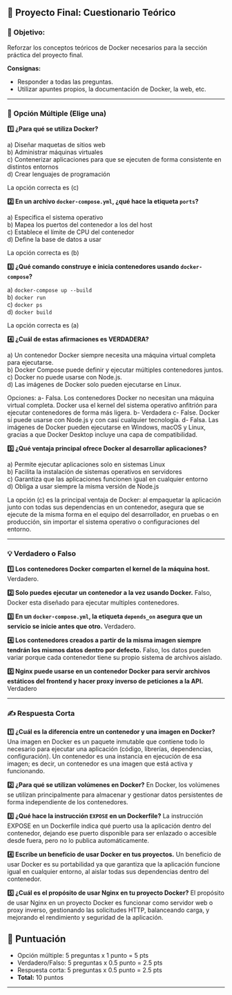 ## 📝 Proyecto Final: Cuestionario Teórico

### 🎯 Objetivo:

Reforzar los conceptos teóricos de Docker necesarios para la sección práctica del proyecto final.

**Consignas:**

- Responder a todas las preguntas.
- Utilizar apuntes propios, la documentación de Docker, la web, etc.

---

### **🧩 Opción Múltiple (Elige una)**

**1️⃣ ¿Para qué se utiliza Docker?**

a) Diseñar maquetas de sitios web  
b) Administrar máquinas virtuales  
c) Contenerizar aplicaciones para que se ejecuten de forma consistente en distintos entornos  
d) Crear lenguajes de programación

La opción correcta es (c)

**2️⃣ En un archivo `docker-compose.yml`, ¿qué hace la etiqueta `ports`?**

a) Especifica el sistema operativo  
b) Mapea los puertos del contenedor a los del host  
c) Establece el límite de CPU del contenedor  
d) Define la base de datos a usar

La opción correcta es (b)

**3️⃣ ¿Qué comando construye e inicia contenedores usando `docker-compose`?**

a) `docker-compose up --build`  
b) `docker run`  
c) `docker ps`  
d) `docker build`

La opción correcta es (a)

**4️⃣ ¿Cuál de estas afirmaciones es VERDADERA?**

a) Un contenedor Docker siempre necesita una máquina virtual completa para ejecutarse.  
b) Docker Compose puede definir y ejecutar múltiples contenedores juntos.  
c) Docker no puede usarse con Node.js.  
d) Las imágenes de Docker solo pueden ejecutarse en Linux.

Opciones:
a- Falsa. Los contenedores Docker no necesitan una máquina virtual completa. Docker usa el kernel del sistema operativo anfitrión para ejecutar contenedores de forma más ligera.
b- Verdadera
c- False. Docker sí puede usarse con Node.js y con casi cualquier tecnología. 
d- Falsa. Las imágenes de Docker pueden ejecutarse en Windows, macOS y Linux, gracias a que Docker Desktop incluye una capa de compatibilidad.



**5️⃣ ¿Qué ventaja principal ofrece Docker al desarrollar aplicaciones?**

a) Permite ejecutar aplicaciones solo en sistemas Linux  
b) Facilita la instalación de sistemas operativos en servidores  
c) Garantiza que las aplicaciones funcionen igual en cualquier entorno  
d) Obliga a usar siempre la misma versión de Node.js

 La opción (c) es la principal ventaja de Docker: al empaquetar la aplicación junto con todas sus dependencias en un contenedor, asegura que se ejecute de la misma forma en el equipo del desarrollador, en pruebas o en producción, sin importar el sistema operativo o configuraciones del entorno.

---

### **💡 Verdadero o Falso**

**1️⃣ Los contenedores Docker comparten el kernel de la máquina host.** Verdadero.

**2️⃣ Solo puedes ejecutar un contenedor a la vez usando Docker.** Falso, Docker esta diseñado para ejecutar multiples contenedores.

**3️⃣ En un `docker-compose.yml`, la etiqueta `depends_on` asegura que un servicio se inicie antes que otro.** Verdadero.

**4️⃣ Los contenedores creados a partir de la misma imagen siempre tendrán los mismos datos dentro por defecto.** Falso, los datos pueden variar porque cada contenedor tiene su propio sistema de archivos aislado.

**5️⃣ Nginx puede usarse en un contenedor Docker para servir archivos estáticos del frontend y hacer proxy inverso de peticiones a la API.** Verdadero

---

### **✍️ Respuesta Corta**

**1️⃣ ¿Cuál es la diferencia entre un contenedor y una imagen en Docker?**
Una imagen en Docker es un paquete inmutable que contiene todo lo necesario para ejecutar una aplicación (código, librerías, dependencias, configuración).
Un contenedor es una instancia en ejecución de esa imagen; es decir, un contenedor es una imagen que está activa y funcionando.

**2️⃣ ¿Para qué se utilizan volúmenes en Docker?**
En Docker, los volúmenes se utilizan principalmente para almacenar y gestionar datos persistentes de forma independiente de los contenedores.

**3️⃣ ¿Qué hace la instrucción `EXPOSE` en un Dockerfile?**
La instrucción EXPOSE en un Dockerfile indica qué puerto usa la aplicación dentro del contenedor, dejando ese puerto disponible para ser enlazado o accesible desde fuera, pero no lo publica automáticamente.

**4️⃣ Escribe un beneficio de usar Docker en tus proyectos.**
Un beneficio de usar Docker es su portabilidad ya que garantiza que la aplicación funcione igual en cualquier entorno, al aislar todas sus dependencias dentro del contenedor.

**5️⃣ ¿Cuál es el propósito de usar Nginx en tu proyecto Docker?**
El propósito de usar Nginx en un proyecto Docker es funcionar como servidor web o proxy inverso, gestionando las solicitudes HTTP, balanceando carga, y mejorando el rendimiento y seguridad de la aplicación.

## 🏅 Puntuación

- Opción múltiple: 5 preguntas x 1 punto = 5 pts
- Verdadero/Falso: 5 preguntas x 0.5 punto = 2.5 pts
- Respuesta corta: 5 preguntas x 0.5 punto = 2.5 pts
- **Total:** 10 puntos

---
